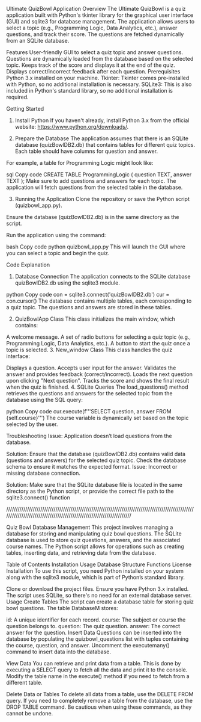 Ultimate QuizBowl Application
Overview
The Ultimate QuizBowl is a quiz application built with Python's tkinter library for the graphical user interface (GUI) and sqlite3 for database management. The application allows users to select a topic (e.g., Programming Logic, Data Analytics, etc.), answer questions, and track their score. The questions are fetched dynamically from an SQLite database.

Features
User-friendly GUI to select a quiz topic and answer questions.
Questions are dynamically loaded from the database based on the selected topic.
Keeps track of the score and displays it at the end of the quiz.
Displays correct/incorrect feedback after each question.
Prerequisites
Python 3.x installed on your machine.
Tkinter: Tkinter comes pre-installed with Python, so no additional installation is necessary.
SQLite3: This is also included in Python's standard library, so no additional installation is required.

Getting Started
1. Install Python
If you haven't already, install Python 3.x from the official website: https://www.python.org/downloads/.

2. Prepare the Database
The application assumes that there is an SQLite database (quizBowlDB2.db) that contains tables for different quiz topics. Each table should have columns for question and answer.

For example, a table for Programming Logic might look like:

sql
Copy code
CREATE TABLE ProgrammingLogic (
    question TEXT,
    answer TEXT
);
Make sure to add questions and answers for each topic. The application will fetch questions from the selected table in the database.

3. Running the Application
Clone the repository or save the Python script (quizbowl_app.py).

Ensure the database (quizBowlDB2.db) is in the same directory as the script.

Run the application using the command:

bash
Copy code
python quizbowl_app.py
This will launch the GUI where you can select a topic and begin the quiz.

Code Explanation
1. Database Connection
The application connects to the SQLite database quizBowlDB2.db using the sqlite3 module.

python
Copy code
con = sqlite3.connect('quizBowlDB2.db')
cur = con.cursor()
The database contains multiple tables, each corresponding to a quiz topic. The questions and answers are stored in these tables.

2. QuizBowlApp Class
This class initializes the main window, which contains:

A welcome message.
A set of radio buttons for selecting a quiz topic (e.g., Programming Logic, Data Analytics, etc.).
A button to start the quiz once a topic is selected.
3. New_window Class
This class handles the quiz interface:

Displays a question.
Accepts user input for the answer.
Validates the answer and provides feedback (correct/incorrect).
Loads the next question upon clicking "Next question".
Tracks the score and shows the final result when the quiz is finished.
4. SQLite Queries
The load_questions() method retrieves the questions and answers for the selected topic from the database using the SQL query:

python
Copy code
cur.execute(f'''SELECT question, answer FROM {self.course}''')
The course variable is dynamically set based on the topic selected by the user.

Troubleshooting
Issue: Application doesn’t load questions from the database.

Solution: Ensure that the database (quizBowlDB2.db) contains valid data (questions and answers) for the selected quiz topic. Check the database schema to ensure it matches the expected format.
Issue: Incorrect or missing database connection.

Solution: Make sure that the SQLite database file is located in the same directory as the Python script, or provide the correct file path to the sqlite3.connect() function

/////////////////////////////////////////////////////////////////////////////////////////////////////////////////////////////////////////////////////////////////////

Quiz Bowl Database Management
This project involves managing a database for storing and manipulating quiz bowl questions. The SQLite database is used to store quiz questions, answers, and the associated course names. The Python script allows for operations such as creating tables, inserting data, and retrieving data from the database.

Table of Contents
Installation
Usage
Database Structure
Functions
License
Installation
To use this script, you need Python installed on your system along with the sqlite3 module, which is part of Python’s standard library.

Clone or download the project files.
Ensure you have Python 3.x installed.
The script uses SQLite, so there's no need for an external database server.
Usage
Create Tables
The script can create a database table for storing quiz bowl questions. The table DatabaseM stores:

id: A unique identifier for each record.
course: The subject or course the question belongs to.
question: The quiz question.
answer: The correct answer for the question.
Insert Data
Questions can be inserted into the database by populating the quizbowl_questions list with tuples containing the course, question, and answer. Uncomment the executemany() command to insert data into the database.

View Data
You can retrieve and print data from a table. This is done by executing a SELECT query to fetch all the data and print it to the console. Modify the table name in the execute() method if you need to fetch from a different table.

Delete Data or Tables
To delete all data from a table, use the DELETE FROM <tablename> query. If you need to completely remove a table from the database, use the DROP TABLE command. Be cautious when using these commands, as they cannot be undone.
